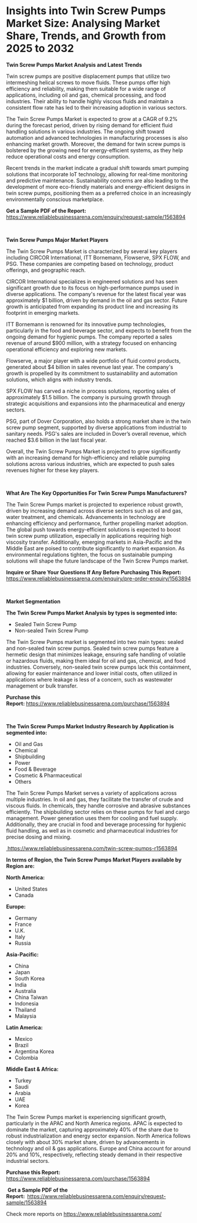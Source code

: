 <p><h1>Insights into Twin Screw Pumps Market Size: Analysing Market Share, Trends, and Growth from 2025 to 2032</h1></p><p><strong>Twin Screw Pumps Market Analysis and Latest Trends</strong></p>
<p><p>Twin screw pumps are positive displacement pumps that utilize two intermeshing helical screws to move fluids. These pumps offer high efficiency and reliability, making them suitable for a wide range of applications, including oil and gas, chemical processing, and food industries. Their ability to handle highly viscous fluids and maintain a consistent flow rate has led to their increasing adoption in various sectors.</p><p>The Twin Screw Pumps Market is expected to grow at a CAGR of 9.2% during the forecast period, driven by rising demand for efficient fluid handling solutions in various industries. The ongoing shift toward automation and advanced technologies in manufacturing processes is also enhancing market growth. Moreover, the demand for twin screw pumps is bolstered by the growing need for energy-efficient systems, as they help reduce operational costs and energy consumption.</p><p>Recent trends in the market indicate a gradual shift towards smart pumping solutions that incorporate IoT technology, allowing for real-time monitoring and predictive maintenance. Sustainability concerns are also leading to the development of more eco-friendly materials and energy-efficient designs in twin screw pumps, positioning them as a preferred choice in an increasingly environmentally conscious marketplace.</p></p>
<p><strong>Get a Sample PDF of the Report:&nbsp;</strong> <a href="https://www.reliablebusinessarena.com/enquiry/request-sample/1563894?utm_campaign=3024&utm_medium=2&utm_source=Github&utm_content=ia&utm_term=09042025&utm_id=twin-screw-pumps">https://www.reliablebusinessarena.com/enquiry/request-sample/1563894</a></p>
<p>&nbsp;</p>
<p><strong>Twin Screw Pumps Major Market Players</strong></p>
<p><p>The Twin Screw Pumps Market is characterized by several key players including CIRCOR International, ITT Bornemann, Flowserve, SPX FLOW, and PSG. These companies are competing based on technology, product offerings, and geographic reach.</p><p>CIRCOR International specializes in engineered solutions and has seen significant growth due to its focus on high-performance pumps used in diverse applications. The company's revenue for the latest fiscal year was approximately $1 billion, driven by demand in the oil and gas sector. Future growth is anticipated from expanding its product line and increasing its footprint in emerging markets.</p><p>ITT Bornemann is renowned for its innovative pump technologies, particularly in the food and beverage sector, and expects to benefit from the ongoing demand for hygienic pumps. The company reported a sales revenue of around $900 million, with a strategy focused on enhancing operational efficiency and exploring new markets.</p><p>Flowserve, a major player with a wide portfolio of fluid control products, generated about $4 billion in sales revenue last year. The company's growth is propelled by its commitment to sustainability and automation solutions, which aligns with industry trends.</p><p>SPX FLOW has carved a niche in process solutions, reporting sales of approximately $1.5 billion. The company is pursuing growth through strategic acquisitions and expansions into the pharmaceutical and energy sectors.</p><p>PSG, part of Dover Corporation, also holds a strong market share in the twin screw pump segment, supported by diverse applications from industrial to sanitary needs. PSG's sales are included in Dover’s overall revenue, which reached $3.6 billion in the last fiscal year.</p><p>Overall, the Twin Screw Pumps Market is projected to grow significantly with an increasing demand for high-efficiency and reliable pumping solutions across various industries, which are expected to push sales revenues higher for these key players.</p></p>
<p>&nbsp;</p>
<p><strong>What Are The Key Opportunities For Twin Screw Pumps Manufacturers?</strong></p>
<p><p>The Twin Screw Pumps market is projected to experience robust growth, driven by increasing demand across diverse sectors such as oil and gas, water treatment, and chemicals. Advancements in technology are enhancing efficiency and performance, further propelling market adoption. The global push towards energy-efficient solutions is expected to boost twin screw pump utilization, especially in applications requiring high viscosity transfer. Additionally, emerging markets in Asia-Pacific and the Middle East are poised to contribute significantly to market expansion. As environmental regulations tighten, the focus on sustainable pumping solutions will shape the future landscape of the Twin Screw Pumps market.</p></p>
<p><strong>Inquire or Share Your Questions If Any Before Purchasing This Report:</strong> <a href="https://www.reliablebusinessarena.com/enquiry/pre-order-enquiry/1563894?utm_campaign=3024&utm_medium=2&utm_source=Github&utm_content=ia&utm_term=09042025&utm_id=twin-screw-pumps">https://www.reliablebusinessarena.com/enquiry/pre-order-enquiry/1563894</a></p>
<p>&nbsp;</p>
<p><strong>Market Segmentation</strong></p>
<p><strong>The Twin Screw Pumps Market Analysis by types is segmented into:</strong></p>
<p><ul><li>Sealed Twin Screw Pump</li><li>Non-sealed Twin Screw Pump</li></ul></p>
<p><p>The Twin Screw Pumps market is segmented into two main types: sealed and non-sealed twin screw pumps. Sealed twin screw pumps feature a hermetic design that minimizes leakage, ensuring safe handling of volatile or hazardous fluids, making them ideal for oil and gas, chemical, and food industries. Conversely, non-sealed twin screw pumps lack this containment, allowing for easier maintenance and lower initial costs, often utilized in applications where leakage is less of a concern, such as wastewater management or bulk transfer.</p></p>
<p><strong>Purchase this Report:&nbsp;</strong><a href="https://www.reliablebusinessarena.com/purchase/1563894?utm_campaign=3024&utm_medium=2&utm_source=Github&utm_content=ia&utm_term=09042025&utm_id=twin-screw-pumps">https://www.reliablebusinessarena.com/purchase/1563894</a></p>
<p>&nbsp;</p>
<p><strong>The Twin Screw Pumps Market Industry Research by Application is segmented into:</strong></p>
<p><ul><li>Oil and Gas</li><li>Chemical</li><li>Shipbuilding</li><li>Power</li><li>Food & Beverage</li><li>Cosmetic & Pharmaceutical</li><li>Others</li></ul></p>
<p><p>The Twin Screw Pumps Market serves a variety of applications across multiple industries. In oil and gas, they facilitate the transfer of crude and viscous fluids. In chemicals, they handle corrosive and abrasive substances efficiently. The shipbuilding sector relies on these pumps for fuel and cargo management. Power generation uses them for cooling and fuel supply. Additionally, they are crucial in food and beverage processing for hygienic fluid handling, as well as in cosmetic and pharmaceutical industries for precise dosing and mixing.</p></p>
<p><a href="https://www.reliablebusinessarena.com/twin-screw-pumps-r1563894?utm_campaign=3024&utm_medium=2&utm_source=Github&utm_content=ia&utm_term=09042025&utm_id=twin-screw-pumps">&nbsp;https://www.reliablebusinessarena.com/twin-screw-pumps-r1563894</a></p>
<p><strong>In terms of Region, the Twin Screw Pumps Market Players available by Region are:</strong></p>
<p>
    <p> <strong> North America: </strong>
        <ul>
            <li>United States</li>
            <li>Canada</li>
        </ul>
        </p> 
    <p> <strong> Europe: </strong>
        <ul>
            <li>Germany</li>
            <li>France</li>
            <li>U.K.</li>
            <li>Italy</li>
            <li>Russia</li>
        </ul>
        </p> 
    <p> <strong> Asia-Pacific: </strong>
        <ul>
            <li>China</li>
            <li>Japan</li>
            <li>South Korea</li>
            <li>India</li>
            <li>Australia</li>
            <li>China Taiwan</li>
            <li>Indonesia</li>
            <li>Thailand</li>
            <li>Malaysia</li>
        </ul>
        </p> 
    <p> <strong> Latin America: </strong>
        <ul>
            <li>Mexico</li>
            <li>Brazil</li>
            <li>Argentina Korea</li>
            <li>Colombia</li>
        </ul>
        </p> 
    <p> <strong> Middle East & Africa: </strong>
        <ul>
            <li>Turkey</li>
            <li>Saudi</li>
            <li>Arabia</li>
            <li>UAE</li>
            <li>Korea</li>
        </ul>
    </p>
    </p>
<p><p>The Twin Screw Pumps market is experiencing significant growth, particularly in the APAC and North America regions. APAC is expected to dominate the market, capturing approximately 40% of the share due to robust industrialization and energy sector expansion. North America follows closely with about 30% market share, driven by advancements in technology and oil & gas applications. Europe and China account for around 20% and 10%, respectively, reflecting steady demand in their respective industrial sectors.</p></p>
<p><strong>Purchase this Report: </strong><a href="https://www.reliablebusinessarena.com/purchase/1563894?utm_campaign=3024&utm_medium=2&utm_source=Github&utm_content=ia&utm_term=09042025&utm_id=twin-screw-pumps">https://www.reliablebusinessarena.com/purchase/1563894</a></p>
<p>&nbsp;<strong>Get a Sample PDF of the Report:&nbsp;&nbsp;</strong><a href="https://www.reliablebusinessarena.com/enquiry/request-sample/1563894?utm_campaign=3024&utm_medium=2&utm_source=Github&utm_content=ia&utm_term=09042025&utm_id=twin-screw-pumps">https://www.reliablebusinessarena.com/enquiry/request-sample/1563894</a></p>
<p><strong></strong></p>
<p>Check more reports on <a href="https://www.reliablebusinessarena.com/?utm_campaign=3024&utm_medium=2&utm_source=Github&utm_content=ia&utm_term=09042025&utm_id=twin-screw-pumps">https://www.reliablebusinessarena.com/</a></p>